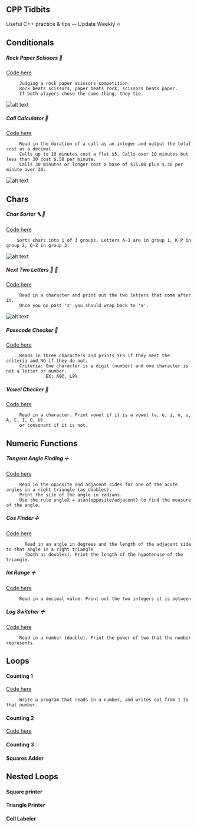 ## CPP Tidbits
Useful C++ practice &amp; tips -- Update Weekly 🔥
## Conditionals
#####	Rock Paper Scissors 🎲
[Code here](https://github.com/francisknight/CPP-Tidbits/blob/master/Rock%20Paper%20Scissors/main.cpp)
         
         Judging a rock paper scissors competition.
         Rock beats scissors, paper beats rock, scissors beats paper. 
         If both players chose the same thing, they tie.
![alt text](https://github.com/francisknight/CPP-Tidbits/blob/master/Rock%20Paper%20Scissors/rps.png)
#####     Call Calculator 🤙
[Code here](https://github.com/francisknight/CPP-Tidbits/blob/master/Call%20Calculator/main.cpp)

         Read in the duration of a call as an integer and output the total cost as a decimal.
         Calls up to 10 minutes cost a flat $5. Calls over 10 minutes but less than 30 cost $.50 per minute. 
         Calls 30 minutes or longer cost a base of $15.00 plus $.30 per minute over 30.
![alt text](https://github.com/francisknight/CPP-Tidbits/blob/master/Call%20Calculator/cc.png)

## Chars 
#####	Char Sorter 🔤 🔢
[Code here](https://github.com/francisknight/CPP-Tidbits/blob/master/Char%20Sorter/main.cpp)

        Sorts chars into 1 of 3 groups. Letters A-J are in group 1, K-P in group 2, Q-Z in group 3.
  ![alt text](https://github.com/francisknight/CPP-Tidbits/blob/master/Char%20Sorter/cs.png)
#####	Next Two Letters 🔡 🔡
[Code here](https://github.com/francisknight/CPP-Tidbits/blob/master/Next%20Two%20Letters/main.cpp)

         Read in a character and print out the two letters that come after it. 
         Once you go past 'z' you should wrap back to 'a'.
  ![alt text](https://github.com/francisknight/CPP-Tidbits/blob/master/Next%20Two%20Letters/ntl.png)
#####	Passcode Checker 🔐
[Code here](https://github.com/francisknight/CPP-Tidbits/edit/master/Passcode%20Checker/main.cpp)
         
         Reads in three characters and prints YES if they meet the criteria and NO if they do not.
         Criteria: One character is a digit (number) and one character is not a letter or number.
                   EX: A8@, L9%
#####	Vowel Checker 🔡
[Code here](https://github.com/francisknight/CPP-Tidbits/blob/master/Vowel%20Checker/main.cpp)

         Read in a character. Print vowel if it is a vowel (a, e, i, o, u, A, E, I, O, U) 
         or consonant if it is not.

## Numeric Functions
#####	Tangent Angle Finding ➗
[Code here](https://github.com/francisknight/CPP-Tidbits/blob/master/Tangent%20Angle%20Finding/main.cpp)

         Read in the opposite and adjacent sides for one of the acute angles in a right triangle (as doubles). 
         Print the size of the angle in radians. 
         Use the rule angleX = atan(opposite/adjacent) to find the measure of the angle.
#####	Cos Finder ➗
[Code here](https://github.com/francisknight/CPP-Tidbits/blob/master/Cos%20Finder/main.cpp)
           
           Read in an angle in degrees and the length of the adjacent side to that angle in a right triangle 
           (both as doubles). Print the length of the hypotenuse of the triangle.                                                                                                              
#####	Int Range ➗
[Code here](https://github.com/francisknight/CPP-Tidbits/blob/master/Int%20Range/main.cpp)

         Read in a decimal value. Print out the two integers it is between
#####	Log Switcher ➗
[Code here](https://github.com/francisknight/CPP-Tidbits/blob/master/Log%20Switcher/main.cpp)
         
         Read in a number (double). Print the power of two that the number represents.

## Loops

#### Counting 1
[Code here](https://github.com/francisknight/CPP-Tidbits/blob/master/Counting%201/main.cpp)

         Write a program that reads in a number, and writes out from 1 to that number.

#### Counting 2
[Code here](https://github.com/francisknight/CPP-Tidbits/blob/master/Counting%202/main.cpp)

#### Counting 3

#### Squares Adder

## Nested Loops

 ####	Square printer
 
####	Triangle Printer

####	Cell Labeler

